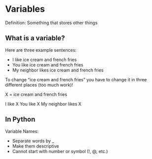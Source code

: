 # Variables
Definition: Something that stores other things
## What is a variable? 
Here are three example sentences: 

* I like ice cream and french fries
* You like ice cream and french fries
* My neighbor likes ice cream and french fries

To change “ice cream and french fries” you have to change it in three different places (too much work)!

X = ice cream and french fries

I like X
You like X
My neighbor likes X

## In Python
Variable Names:
* Separate words by _
* Make them descriptive
* Cannot start with number or symbol (!, @, etc.)
